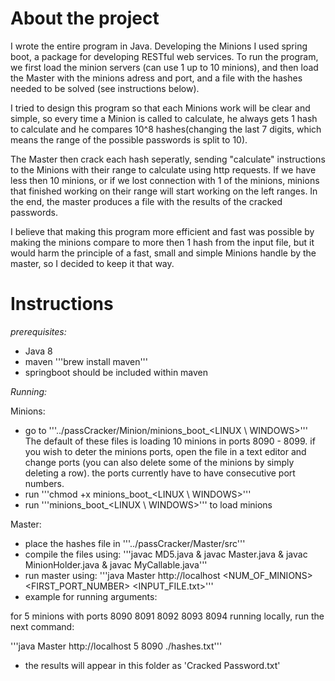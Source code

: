 # About the project

I wrote the entire program in Java. Developing the Minions I used spring boot, a package for developing RESTful web services. To run the program, we first load the minion servers (can use 1 up to 10 minions), and then load the Master with the minions adress and port, and a file with the hashes needed to be solved (see instructions below).

I tried to design this program so that each Minions work will be clear and simple, so every time a Minion is called to calculate, he always gets 1 hash to calculate and he compares 10^8 hashes(changing the last 7 digits, which means the range of the possible passwords is split to 10).

The Master then crack each hash seperatly, sending "calculate" instructions to the Minions with their range to calculate using http requests. If we have less then 10 minions, or if we lost connection with 1 of the minions, minions that finished working on their range will start working on the left ranges.
In the end, the master produces a file with the results of the cracked passwords.

I believe that making this program more efficient and fast was possible by making the minions compare to more then 1 hash from the input file, but it would harm the principle of a fast, small and simple Minions handle by the master, so I decided to keep it that way.


# Instructions

*prerequisites:*
- Java 8
- maven '''brew install maven'''
- springboot should be included within maven


*Running:*

Minions:
- go to  '''../passCracker/Minion/minions_boot_<LINUX \ WINDOWS>'''   The default of these files is loading 10 minions in ports 8090 - 8099. if you wish to deter the minions ports, open the file in a text editor and change ports (you can also delete some of the minions by simply deleting a row). the ports currently have to have consecutive port numbers.  
- run '''chmod +x minions_boot_<LINUX \ WINDOWS>''' 
- run '''minions_boot_<LINUX \ WINDOWS>''' to load minions

Master:
- place the hashes file in '''../passCracker/Master/src'''
- compile the files using: '''javac MD5.java & javac Master.java & javac MinionHolder.java & javac MyCallable.java'''
- run master using: '''java Master http://localhost <NUM_OF_MINIONS> <FIRST_PORT_NUMBER> <INPUT_FILE.txt>'''
- example for running arguments:
	
for 5 minions with ports 8090 8091 8092 8093 8094 running locally, run the next command:

'''java Master http://localhost 5 8090 ./hashes.txt'''

- the results will appear in this folder as 'Cracked Password.txt'



